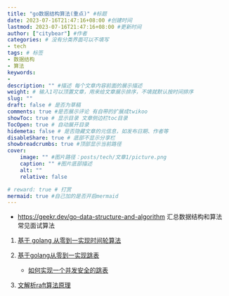 ```yaml
---
title: "go数据结构算法(重点)" #标题
date: 2023-07-16T21:47:16+08:00 #创建时间
lastmod: 2023-07-16T21:47:16+08:00 #更新时间
author: ["citybear"] #作者
categories: # 没有分类界面可以不填写
- tech
tags: # 标签
- 数据结构
- 算法
keywords: 
- 
description: "" #描述 每个文章内容前面的展示描述
weight: # 输入1可以顶置文章，用来给文章展示排序，不填就默认按时间排序
slug: ""
draft: false # 是否为草稿
comments: true #是否展示评论 有自带的扩展成twikoo
showToc: true # 显示目录 文章侧边栏toc目录
TocOpen: true # 自动展开目录
hidemeta: false # 是否隐藏文章的元信息，如发布日期、作者等
disableShare: true # 底部不显示分享栏
showbreadcrumbs: true #顶部显示当前路径
cover:
    image: "" #图片路径：posts/tech/文章1/picture.png
    caption: "" #图片底部描述
    alt: ""
    relative: false

# reward: true # 打赏
mermaid: true #自己加的是否开启mermaid
---
```

- https://geekr.dev/go-data-structure-and-algorithm 汇总数据结构和算法 常见面试算法

1. [基于 golang 从零到一实现时间轮算法](https://zhuanlan.zhihu.com/p/658079556)
2. [基于golang从零到一实现跳表](https://zhuanlan.zhihu.com/p/620291031)
   - [如何实现一个并发安全的跳表](https://zhuanlan.zhihu.com/p/622177029)

3. [文解析raft算法原理](https://zhuanlan.zhihu.com/p/600147978)


